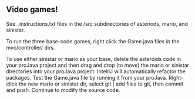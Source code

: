 ## Video games!
See _instructions.txt files in the /src subdirectories of asteriods, mario, and sinistar. 

To run the three base-code games, right click the Game.java files in the mvc/controller/ dirs. 

To use either sinistar or mario as your base, delete the asteroids code in your proJava project and then
 drag and drop (to move) the mario or sinistar directories into your proJava project. IntelliJ will 
 automatically refactor the packages. Test the Game.java file by running it from your proJava. Right-click the new mario or 
 sinistar dir, select git | add files to git, then commit and push. Continue to modify the source code.
 





